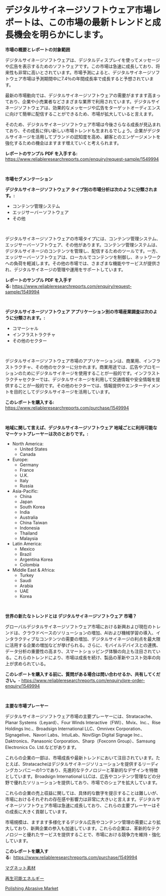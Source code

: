 <p><h1>デジタルサイネージソフトウェア市場レポートは、この市場の最新トレンドと成長機会を明らかにします。</h1></p><p><strong>市場の概要とレポートの対象範囲</strong></p>
<p><p>デジタルサイネージソフトウェアは、デジタルディスプレイを使ってメッセージや広告を表示するためのソフトウェアです。この市場は急速に成長しており、将来性も非常に高いとされています。市場予測によると、デジタルサイネージソフトウェア市場は予測期間中に7.4％の年間成長率で成長すると予想されています。</p><p>最新の市場動向では、デジタルサイネージソフトウェアの需要がますます高まっており、企業や小売業者などさまざまな業界で利用されています。デジタルサイネージソフトウェアは、効果的なメッセージや広告をターゲットオーディエンスに向けて簡単に配信することができるため、市場が拡大していると言えます。</p><p>そのため、デジタルサイネージソフトウェア市場は今後さらなる成長が見込まれており、その成長に伴い新しい市場トレンドも生まれるでしょう。企業がデジタルサイネージを活用してブランドの認知度を高め、顧客とのエンゲージメントを強化するための機会はますます増えていくと考えられます。</p></p>
<p><strong>レポートのサンプル PDF を入手する:</strong> <a href="https://www.reliableresearchreports.com/enquiry/request-sample/1549994">https://www.reliableresearchreports.com/enquiry/request-sample/1549994</a></p>
<p>&nbsp;</p>
<p><strong>市場セグメンテーション</strong></p>
<p><strong>デジタルサイネージソフトウェア タイプ別の市場分析は次のように分類されます。:</strong></p>
<p><ul><li>コンテンツ管理システム</li><li>エッジサーバーソフトウェア</li><li>その他</li></ul></p>
<p>&nbsp;</p>
<p><p>デジタルサイネージソフトウェアの市場タイプには、コンテンツ管理システム、エッジサーバーソフトウェア、その他があります。コンテンツ管理システムは、デジタルサイネージのコンテンツを管理し、配信するためのツールです。一方、エッジサーバーソフトウェアは、ローカルでコンテンツを制御し、ネットワークへの負荷を軽減します。その他の市場では、さまざまな機能やサービスが提供され、デジタルサイネージの管理や運用をサポートしています。</p></p>
<p><strong>レポートのサンプル PDF を入手する:</strong>&nbsp;<a href="https://www.reliableresearchreports.com/enquiry/request-sample/1549994">https://www.reliableresearchreports.com/enquiry/request-sample/1549994</a></p>
<p>&nbsp;</p>
<p><strong> デジタルサイネージソフトウェア アプリケーション別の市場産業調査は次のように分類されます。:</strong></p>
<p><ul><li>コマーシャル</li><li>インフラストラクチャ</li><li>その他のセクター</li></ul></p>
<p>&nbsp;</p>
<p><p>デジタルサイネージソフトウェア市場のアプリケーションは、商業用、インフラストラクチャ、その他のセクターに分かれます。商業用途では、広告やプロモーションのためにデジタルサイネージを使用することが一般的です。インフラストラクチャセクターでは、デジタルサイネージを利用して交通情報や安全情報を提供することが一般的です。その他のセクターでは、情報提供やエンターテイメントを目的としてデジタルサイネージを活用しています。</p></p>
<p><strong>このレポートを購入する:</strong>&nbsp; <a href="https://www.reliableresearchreports.com/purchase/1549994">https://www.reliableresearchreports.com/purchase/1549994</a></p>
<p>&nbsp;</p>
<p><strong>地域に関して言えば、デジタルサイネージソフトウェア 地域ごとに利用可能なマーケットプレーヤーは次のとおりです。:</strong></p>
<p><ul>
    <li>
        North America:
        <ul>
            <li>United States</li>
            <li>Canada</li>
        </ul>
    </li>
    <li>
        Europe:
        <ul>
            <li>Germany</li>
            <li>France</li>
            <li>U.K.</li>
            <li>Italy</li>
            <li>Russia</li>
        </ul>
    </li>
    <li>
        Asia-Pacific:
        <ul>
            <li>China</li>
            <li>Japan</li>
            <li>South Korea</li>
            <li>India</li>
            <li>Australia</li>
            <li>China Taiwan</li>
            <li>Indonesia</li>
            <li>Thailand</li>
            <li>Malaysia</li>
        </ul>
    </li>
    <li>
        Latin America:
        <ul>
            <li>Mexico</li>
            <li>Brazil</li>
            <li>Argentina Korea</li>
            <li>Colombia</li>
        </ul>
    </li>
    <li>
        Middle East & Africa:
        <ul>
            <li>Turkey</li>
            <li>Saudi</li>
            <li>Arabia</li>
            <li>UAE</li>
            <li>Korea</li>
        </ul>
    </li>
    </ul></p>
<p>&nbsp;</p>
<p><strong>世界の新たなトレンドとは デジタルサイネージソフトウェア 市場？</strong></p>
<p><p>グローバルデジタルサイネージソフトウェア市場における新興および現在のトレンドは、クラウドベースのソリューションの増加、AIおよび機械学習の導入、インタラクティブなコンテンツの需要の増加、デジタルサイネージの利点を最大限に活用する企業の増加などが挙げられる。さらに、モバイルデバイスとの連携、データ分析の重要性の高まり、スマートショッピング体験の向上も注目されている。これらのトレンドにより、市場は成長を続け、製品の革新やコスト効率の向上が求められている。</p></p>
<p><strong>このレポートを購入する前に、質問がある場合は問い合わせるか、共有してください。</strong>- <a href="https://www.reliableresearchreports.com/enquiry/pre-order-enquiry/1549994">https://www.reliableresearchreports.com/enquiry/pre-order-enquiry/1549994</a></p>
<p>&nbsp;</p>
<p><strong>主要な市場プレーヤー</strong></p>
<p><p>デジタルサイネージソフトウェア市場の主要プレーヤーには、Stratacache、Planar Systems（Leyard）、Four Winds Interactive（FWI）、Mvix、Inc.、Rise Holdings Inc.、Broadsign International LLC、Omnivex Corporation、Signagelive、Navori Labs、IntuiLab、NoviSign Digital Signage Inc.、Daktronics、Panasonic Corporation、Sharp（Foxconn Group）、Samsung Electronics Co. Ltd.などがあります。</p><p>これらの企業の一部は、市場成長や最新トレンドにおいて注目されています。たとえば、Stratacacheはデジタルサイネージソリューションを提供するリーディングカンパニーの1つであり、先進的なテクノロジーと革新的なデザインを特徴としています。Broadsign International LLCは、広告やコンテンツ管理などの分野で優れたソリューションを提供しており、市場でのシェアを拡大しています。</p><p>これらの企業の売上収益に関しては、具体的な数字を提示することは難しいが、市場におけるそれぞれの存在感や影響力は非常に大きいと言えます。デジタルサイネージソフトウェア市場は急速に成長しており、これらの主要プレーヤーはその成長に大きく貢献しています。</p><p>市場規模は、ますます多様化するデジタル広告やコンテンツ管理の需要により拡大しており、新興企業の参入も加速しています。これらの企業は、革新的なテクノロジーと優れたサービスを提供することで、市場における競争力を維持・強化しています。</p></p>
<p><strong>このレポートを購入する:</strong>&nbsp;&nbsp;<a href="https://www.reliableresearchreports.com/purchase/1549994">https://www.reliableresearchreports.com/purchase/1549994</a></p>
<p><p><a href="https://github.com/marbadji/Market-Research-Report-List-1/blob/main/712058817072.md">マグネット素材</a></p><p><a href="https://github.com/KaydenJohns1964/Market-Research-Report-List-1/blob/main/289689917073.md">再生可能エネルギー</a></p><p><a href="https://cedar-agate-3da.notion.site/Polishing-Abrasive-Market-A-Comprehensive-Report-of-its-Market-Share-Growth-Trends-2024-2031-6a278ccc78c8430c93543509696b4c43">Polishing Abrasive Market</a></p></p>